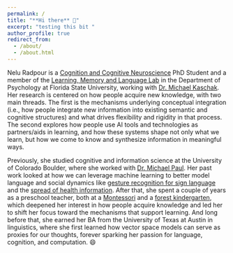 ```yaml
---
permalink: /
title: "**Hi there** 🔆"
excerpt: "testing this bit "
author_profile: true
redirect_from: 
  - /about/
  - /about.html
---
```

Nelu Radpour is a <a href = "https://psychology.fsu.edu/graduate/programs/cognition-and-cognitive-neuroscience">Cognition and Cognitive Neuroscience</a> PhD Student and a member of the <a href= "https://michaelpkaschak.wixsite.com/lml-lab">Learning, Memory and Language Lab</a> in the Department of Psychology at Florida State University, working with <a href = "https://scholar.google.com/citations?user=4OkEqtMAAAAJ&hl=en">Dr. Michael Kaschak</a>. Her research is centered on how people acquire new knowledge, with two main threads. The first is the mechanisms underlying conceptual integration (i.e., how people integrate new information into existing semantic and cognitive structures) and what drives flexibility and rigidity in that process. The second explores how people use AI tools and technologies as partners/aids in learning, and how these systems shape not only what we learn, but how we come to know and synthesize information in meaningful ways.

Previously, she studied cognitive and information science at the University of Colorado Boulder, where she worked with <a href="http://michaeljpaul.com/">Dr. Michael Paul</a>. Her past work looked at how we can leverage machine learning to better model language and social dynamics like <a href="https://arxiv.org/pdf/1710.06836.pdf">gesture recognition for sign language</a> and the <a href="https://link.springer.com/chapter/10.1007/978-3-030-53352-6_16">spread of health information</a>. After that, she spent a couple of years as a preschool teacher, both at a <a href="https://en.wikipedia.org/wiki/Montessori_education#:~:text=A%20Montessori%20classroom%20places%20an,and%20well%2Dprepared%20learning%20environment.">Montessori</a> and a <a href="https://en.wikipedia.org/wiki/Forest_kindergarten">forest kindergarten</a>, which deepened her interest in how people acquire knowledge and led her to shift her focus toward the mechanisms that support learning. And long before that, she earned her BA from the University of Texas at Austin in linguistics, where she first learned how vector space models can serve as proxies for our thoughts, forever sparking her passion for language, cognition, and computation. 😄
